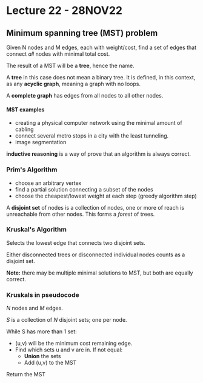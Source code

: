 # Lecture 22 - 28NOV22
## Minimum spanning tree (MST) problem
Given N nodes and M edges, each with weight/cost, find a set of edges that connect *all* nodes with minimal total cost.  

The result of a MST will be a **tree**, hence the name.  

A **tree** in this case does not mean a binary tree. It is defined, in this context, as any **acyclic graph**, meaning a graph with no loops.  

A **complete graph** has edges from all nodes to all other nodes.  

#### MST examples
- creating a physical computer network using the minimal amount of cabling
- connect several metro stops in a city with the least tunneling.
- image segmentation  

**inductive reasoning** is a way of prove that an algorithm is always correct.

### Prim's Algorithm
- choose an arbitrary vertex
- find a partial solution connecting a subset of the nodes
- choose the cheapest/lowest weight at each step (greedy algorithm step)  

A **disjoint set** of nodes is a collection of nodes, one or more of reach is unreachable from other nodes. This forms a *forest* of trees.  

### Kruskal's Algorithm
Selects the lowest edge that connects two disjoint sets. 

Either disconnected trees or disconnected individual nodes counts as a disjoint set.

**Note:** there may be multiple minimal solutions to MST, but both are equally correct.  

### Kruskals in pseudocode
*N* nodes and *M* edges.  

*S* is a collection of *N* disjoint sets; one per node.  

While S has more than 1 set:  
- (u,v) will be the minimum cost remaining edge.
- Find which sets u and v are in. If not equal:
    - **Union** the sets
    - Add (u,v) to the MST
  
Return the MST

